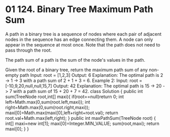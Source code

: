 # 01 124. Binary Tree Maximum Path Sum

A path in a binary tree is a sequence of nodes where each pair of adjacent nodes in the sequence has an edge connecting them. A node can only appear in the sequence at most once. Note that the path does not need to pass through the root.

The path sum of a path is the sum of the node's values in the path.

Given the root of a binary tree, return the maximum path sum of any non-empty path
Input: root = [1,2,3]
Output: 6
Explanation: The optimal path is 2 -> 1 -> 3 with a path sum of 2 + 1 + 3 = 6.
Example 2:
Input: root = [-10,9,20,null,null,15,7]
Output: 42
Explanation: The optimal path is 15 -> 20 -> 7 with a path sum of 15 + 20 + 7 = 42.
class Solution {
    public int sum(TreeNode root,int[] maxi){
        if(root==null)return 0;
        int left=Math.max(0,sum(root.left,maxi));
        int right=Math.max(0,sum(root.right,maxi));
        maxi[0]=Math.max(maxi[0],left+right+root.val);
        return root.val+Math.max(left,right);
    }
    public int maxPathSum(TreeNode root) {
        int[] maxi=new int[1];
        maxi[0]=Integer.MIN_VALUE;
        sum(root,maxi);
        return maxi[0];
    }
}